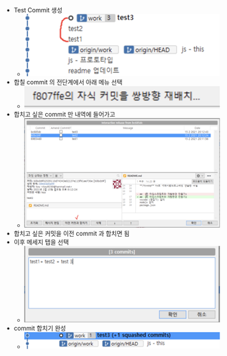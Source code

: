 - Test Commit 생성
    - ![](2024-10-26-12-51-57.png)
- 합칠 commit 의 전단계에서 아래 메뉴 선택
    - ![](2024-10-26-12-57-11.png)
- 합치고 싶은 commit 만 내역에 들어가고
    - ![](2024-10-26-12-58-26.png)
- 합치고 싶은 커밋을 이전 commit 과 합치면 됨
- 이후 메세지 탭을 선택 
    - ![](2024-10-26-12-59-45.png)
- commit 합치기 완성
    - ![](2024-10-26-13-00-31.png)
